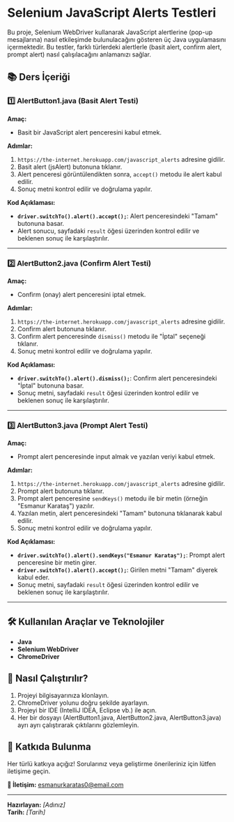 # Selenium JavaScript Alerts Testleri

Bu proje, Selenium WebDriver kullanarak JavaScript alertlerine (pop-up mesajlarına) nasıl etkileşimde bulunulacağını gösteren üç Java uygulamasını içermektedir. Bu testler, farklı türlerdeki alertlerle (basit alert, confirm alert, prompt alert) nasıl çalışılacağını anlamanızı sağlar.

## 📚 Ders İçeriği

### 1️⃣ **AlertButton1.java** (Basit Alert Testi)

**Amaç:**
- Basit bir JavaScript alert penceresini kabul etmek.

**Adımlar:**
1. `https://the-internet.herokuapp.com/javascript_alerts` adresine gidilir.
2. Basit alert (jsAlert) butonuna tıklanır.
3. Alert penceresi görüntülendikten sonra, `accept()` metodu ile alert kabul edilir.
4. Sonuç metni kontrol edilir ve doğrulama yapılır.

**Kod Açıklaması:**
- **`driver.switchTo().alert().accept();`**: Alert penceresindeki "Tamam" butonuna basar.
- Alert sonucu, sayfadaki `result` öğesi üzerinden kontrol edilir ve beklenen sonuç ile karşılaştırılır.

---

### 2️⃣ **AlertButton2.java** (Confirm Alert Testi)

**Amaç:**
- Confirm (onay) alert penceresini iptal etmek.

**Adımlar:**
1. `https://the-internet.herokuapp.com/javascript_alerts` adresine gidilir.
2. Confirm alert butonuna tıklanır.
3. Confirm alert penceresinde `dismiss()` metodu ile "İptal" seçeneği tıklanır.
4. Sonuç metni kontrol edilir ve doğrulama yapılır.

**Kod Açıklaması:**
- **`driver.switchTo().alert().dismiss();`**: Confirm alert penceresindeki "İptal" butonuna basar.
- Sonuç metni, sayfadaki `result` öğesi üzerinden kontrol edilir ve beklenen sonuç ile karşılaştırılır.

---

### 3️⃣ **AlertButton3.java** (Prompt Alert Testi)

**Amaç:**
- Prompt alert penceresinde input almak ve yazılan veriyi kabul etmek.

**Adımlar:**
1. `https://the-internet.herokuapp.com/javascript_alerts` adresine gidilir.
2. Prompt alert butonuna tıklanır.
3. Prompt alert penceresine `sendKeys()` metodu ile bir metin (örneğin "Esmanur Karataş") yazılır.
4. Yazılan metin, alert penceresindeki "Tamam" butonuna tıklanarak kabul edilir.
5. Sonuç metni kontrol edilir ve doğrulama yapılır.

**Kod Açıklaması:**
- **`driver.switchTo().alert().sendKeys("Esmanur Karataş");`**: Prompt alert penceresine bir metin girer.
- **`driver.switchTo().alert().accept();`**: Girilen metni "Tamam" diyerek kabul eder.
- Sonuç metni, sayfadaki `result` öğesi üzerinden kontrol edilir ve beklenen sonuç ile karşılaştırılır.

---

## 🛠️ Kullanılan Araçlar ve Teknolojiler
- **Java**
- **Selenium WebDriver**
- **ChromeDriver**

## 🚀 Nasıl Çalıştırılır?
1. Projeyi bilgisayarınıza klonlayın.
2. ChromeDriver yolunu doğru şekilde ayarlayın.
3. Projeyi bir IDE (IntelliJ IDEA, Eclipse vb.) ile açın.
4. Her bir dosyayı (AlertButton1.java, AlertButton2.java, AlertButton3.java) ayrı ayrı çalıştırarak çıktılarını gözlemleyin.


## 🤝 Katkıda Bulunma
Her türlü katkıya açığız! Sorularınız veya geliştirme önerileriniz için lütfen iletişime geçin.

**📧 İletişim:** esmanurkaratas0@email.com

--- 

**Hazırlayan:** *[Adınız]*  
**Tarih:** *[Tarih]*
